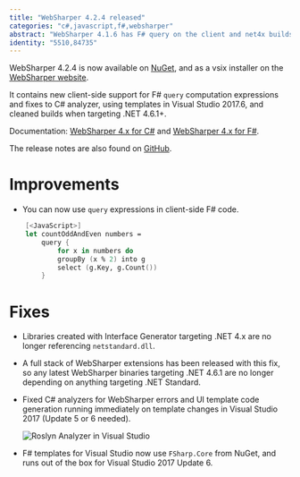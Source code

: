 ```yaml
---
title: "WebSharper 4.2.4 released"
categories: "c#,javascript,f#,websharper"
abstract: "WebSharper 4.1.6 has F# query on the client and net4x builds not depending on netstandard"
identity: "5510,84735"
---
```

WebSharper 4.2.4 is now available on [NuGet](https://www.nuget.org/packages/websharper), and as a vsix installer on the [WebSharper website](https://websharper.com/downloads).

It contains new client-side support for F# `query` computation expressions and fixes to C# analyzer, using templates in Visual Studio 2017.6, and cleaned builds when targeting .NET 4.6.1+.

Documentation: [WebSharper 4.x for C#](https://developers.websharper.com/docs/v4.x/cs) and [WebSharper 4.x for F#](https://developers.websharper.com/docs/v4.x/fs).

The release notes are also found on [GitHub](https://github.com/dotnet-websharper/core/releases/tag/4.2.4.247).

# Improvements

* You can now use `query` expressions in client-side F# code.

```fsharp
    [<JavaScript>]
    let countOddAndEven numbers =
        query {
            for x in numbers do
            groupBy (x % 2) into g
            select (g.Key, g.Count())
        }
```

# Fixes

* Libraries created with Interface Generator targeting .NET 4.x are no longer referencing `netstandard.dll`.
* A full stack of WebSharper extensions has been released with this fix, so any latest WebSharper binaries targeting .NET 4.6.1 are no longer depending on anything targeting .NET Standard.
* Fixed C# analyzers for WebSharper errors and UI template code generation running immediately on template changes in Visual Studio 2017 (Update 5 or 6 needed).

	![Roslyn Analyzer in Visual Studio](https://i.imgur.com/ZGX0XmF.png)
* F# templates for Visual Studio now use `FSharp.Core` from NuGet, and runs out of the box for Visual Studio 2017 Update 6.